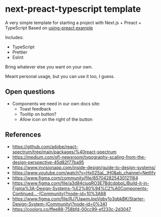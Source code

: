 # next-preact-typescript template

A very simple template for starting a project with Next.js + Preact + TypeScript
Based on [using-preact example](https://github.com/vercel/next.js/tree/canary/examples/using-preact)

Includes:

- TypeScript
- Prettier
- Eslint

Bring whatever else you want on your own.

Meant personal usage, but you can use it too, I guess.

## Open questions

- Components we need in our own docs site:
  - Toast feedback
  - Tooltip on button?
  - Allow icon on the right of the button

## References

- https://github.com/adobe/react-spectrum/tree/main/packages/%40react-spectrum
- https://medium.com/sfl-newsroom/typography-scaling-from-the-design-perspective-45d82f77ba95
- https://www.invisionapp.com/inside-design/guide-to-design-systems/
- https://www.youtube.com/watch?v=Hx02SaL_IH0&ab_channel=Netlify
- https://www.figma.com/community/file/857042825430121164
- https://www.figma.com/file/a3d84cjuqRO3E7BdcdpbpL/Build-it-in-Figma%3A-Design-Systems-%E2%80%94%C2%A0Components-Continued...-(Community)?node-id=10%3A68
- https://www.figma.com/file/RJ7UawmJppVqby1o3qbkBK/Starter-Design-System-(Community)?node-id=0%3A1
- https://coolors.co/ffee88-758bfd-00cc99-ef233c-2d3047
